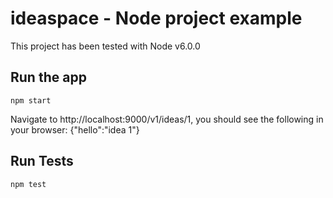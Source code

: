 # ideaspace - Node project example
This project has been tested with Node v6.0.0

## Run the app
    npm start

Navigate to http://localhost:9000/v1/ideas/1, you should see the following in your browser:
    {"hello":"idea 1"}

## Run Tests
    npm test
